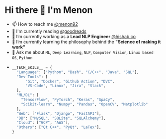# Hi there 👋 I'm Menon
- 📫 How to reach me [@menon92](https://www.linkedin.com/in/menon92/)
- 📖 I'm currently reading [@goodreads](https://www.goodreads.com/user/show/39679705-mehadi-menon)
- 🔭 I’m currently working as a **Lead NLP Engineer** [@hishab.co](https://hishab.co/about-us)
- 🌱 I’m currently learning the philosophy behind the **"Science of making it work"**
- 💬 Ask me about `ML`, `Deep Learning`, `NLP`, `Computer Vision`, `Linux based OS`, `Python`
- ``` python
  __TECH_SKILS__ = {
    "Language": ["Python", "Bash", "C/C++", "Java", "SQL"],
    "Dev Tools": [
        "Git", "Docker", "Github Action", "DVC",
        "VS-Code", "Linux", "Jira", "Slack",
    ],
    "ML/DL": [
      "TensorFlow", "PyTorch", "Keras", "SpaCy",
      "Scikit-learn", "Numpy", "Pandas", "OpenCV", "Matplotlib"
    ],
    "Web": ["Flask", "Django", "FastAPI"],
    "DB": ["MySQL", "SQLite", "SQLAlchemy"],
    "Cloud": ["GCP", "AWS"],
    "Others": ["Qt C++", "PyQt", "LaTex"],
  }
  ```
